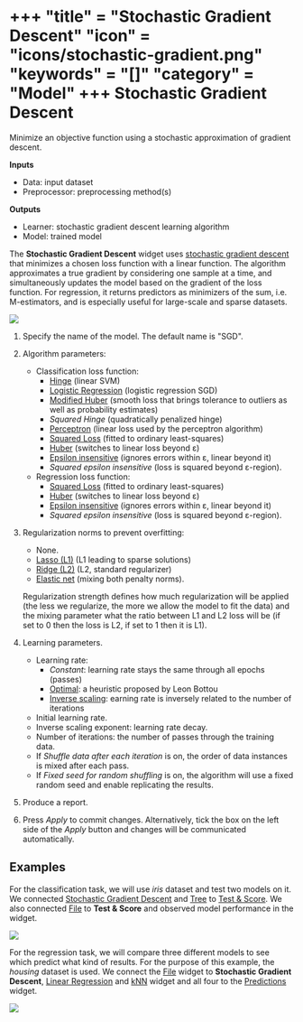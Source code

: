 +++
"title" = "Stochastic Gradient Descent"
"icon" = "icons/stochastic-gradient.png"
"keywords" = "[]"
"category" = "Model"
+++
Stochastic Gradient Descent
===========================

Minimize an objective function using a stochastic approximation of gradient descent.

**Inputs**

- Data: input dataset
- Preprocessor: preprocessing method(s)

**Outputs**

- Learner: stochastic gradient descent learning algorithm
- Model: trained model

The **Stochastic Gradient Descent** widget uses [stochastic gradient descent](https://en.wikipedia.org/wiki/Stochastic_gradient_descent) that minimizes a chosen loss function with a linear function. The algorithm approximates a true gradient by considering one sample at a time, and simultaneously updates the model based on the gradient of the loss function. For regression, it returns predictors as minimizers of the sum, i.e. M-estimators, and is especially useful for large-scale and sparse datasets.

![](/images/StochasticGradientDescent-stamped.png)

1. Specify the name of the model. The default name is "SGD".
2. Algorithm parameters:
    - Classification loss function:
        - [Hinge](https://en.wikipedia.org/wiki/Hinge_loss) (linear SVM)
        - [Logistic Regression](http://scikit-learn.org/stable/modules/generated/sklearn.linear_model.LogisticRegression.html#sklearn.linear_model.LogisticRegression) (logistic regression SGD)
        - [Modified Huber](https://en.wikipedia.org/wiki/Huber_loss) (smooth loss that brings tolerance to outliers as well as probability estimates)
        - *Squared Hinge* (quadratically penalized hinge)
        - [Perceptron](http://scikit-learn.org/stable/modules/generated/sklearn.linear_model.Perceptron.html#sklearn.linear_model.Perceptron) (linear loss used by the perceptron algorithm)
        - [Squared Loss](https://en.wikipedia.org/wiki/Mean_squared_error#Regression) (fitted to ordinary least-squares)
        - [Huber](https://en.wikipedia.org/wiki/Huber_loss) (switches to linear loss beyond ε)
        - [Epsilon insensitive](http://kernelsvm.tripod.com/) (ignores errors within ε, linear beyond it)
        - *Squared epsilon insensitive* (loss is squared beyond ε-region).
    - Regression loss function:
        - [Squared Loss](https://en.wikipedia.org/wiki/Mean_squared_error#Regression) (fitted to ordinary least-squares)
        - [Huber](https://en.wikipedia.org/wiki/Huber_loss) (switches to linear loss beyond ε)
        - [Epsilon insensitive](http://kernelsvm.tripod.com/) (ignores errors within ε, linear beyond it)
        - *Squared epsilon insensitive* (loss is squared beyond ε-region).
3. Regularization norms to prevent overfitting:
   - None.
   - [Lasso (L1)](https://en.wikipedia.org/wiki/Taxicab_geometry) (L1 leading to sparse solutions)
   - [Ridge (L2)](https://en.wikipedia.org/wiki/Norm_(mathematics)#p-norm) (L2, standard regularizer)
   - [Elastic net](https://en.wikipedia.org/wiki/Elastic_net_regularization) (mixing both penalty norms).

   Regularization strength defines how much regularization will be applied (the less we regularize, the more we allow the model to fit the data) and the mixing parameter what the ratio between L1 and L2 loss will be (if set to 0 then the loss is L2, if set to 1 then it is L1).
4. Learning parameters.
   - Learning rate:
      - *Constant*: learning rate stays the same through all epochs (passes)
      - [Optimal](http://leon.bottou.org/projects/sgd): a heuristic proposed by Leon Bottou
      - [Inverse scaling](http://users.ics.aalto.fi/jhollmen/dippa/node22.html): earning rate is inversely related to the number of iterations
   - Initial learning rate.
   - Inverse scaling exponent: learning rate decay.
   - Number of iterations: the number of passes through the training data.
   - If *Shuffle data after each iteration* is on, the order of data instances is mixed after each pass.
   - If *Fixed seed for random shuffling* is on, the algorithm will use a fixed random seed and enable replicating the results.
5. Produce a report.
6. Press *Apply* to commit changes. Alternatively, tick the box on the left side of the *Apply* button and changes will be communicated automatically.

Examples
--------

For the classification task, we will use *iris* dataset and test two models on it. We connected [Stochastic Gradient Descent](../model/stochasticgradient.md) and [Tree](../model/tree.md) to [Test & Score](../evaluation/testandscore.md). We also connected [File](../data/file.md) to **Test & Score** and observed model performance in the widget.

![](/images/StochasticGradientDescent-classification.png)

For the regression task, we will compare three different models to see which predict what kind of results. For the purpose of this example, the *housing* dataset is used. We connect the [File](../data/file.md) widget to **Stochastic Gradient Descent**, [Linear Regression](../model/linearregression.md) and [kNN](../model/knn.md) widget and all four to the [Predictions](../evaluation/predictions.md) widget.

![](/images/StochasticGradientDescent-regression.png)
